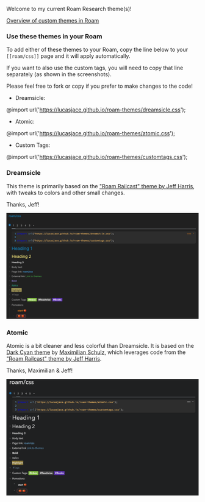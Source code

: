 Welcome to my current Roam Research theme(s)!

[Overview of custom themes in Roam](https://twitter.com/Conaw/status/1268426724254945280?s=20)

### Use these themes in your Roam ###

To add either of these themes to your Roam, copy the line below to your `[[roam/css]]` page and it will apply automatically.

If you want to also use the custom tags, you will need to copy that line separately (as shown in the screenshots).

Please feel free to fork or copy if you prefer to make changes to the code!

* Dreamsicle:

@import url('https://lucasjace.github.io/roam-themes/dreamsicle.css');
* Atomic:

@import url('https://lucasjace.github.io/roam-themes/atomic.css');
* Custom Tags:

@import url('https://lucasjace.github.io/roam-themes/customtags.css');


### Dreamsicle ###

This theme is primarily based on the ["Roam Railcast" theme by Jeff Harris](https://github.com/jmharris903/Railscast-for-Roam-Research-Theme), with tweaks to colors and other small changes.

Thanks, Jeff!

![Dreamsicle Theme](https://github.com/lucasjace/roam-themes/blob/master/Dreamsicle.png?raw=true)


### Atomic ###

Atomic is a bit cleaner and less colorful than Dreamsicle. It is based on the [Dark Cyan theme](https://www.notion.so/Dark-Cyan-Theme-for-Roam-Research-b06aaf0b0664458b91f25d17fe305318) by [Maximilian Schulz](https://twitter.com/maxwschulz),
which leverages code from the ["Roam Railcast" theme by Jeff Harris](https://github.com/jmharris903/Railscast-for-Roam-Research-Theme).

Thanks, Maximilian & Jeff!

![Atomic Theme](https://github.com/lucasjace/roam-themes/blob/master/Atomic.png?raw=true)

